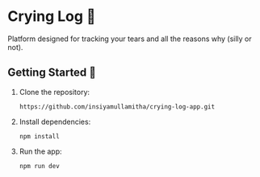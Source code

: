 # Crying Log 🥹

Platform designed for tracking your tears and all the reasons why (silly or not).

## Getting Started 🚀

1. Clone the repository:

   ```
   https://github.com/insiyamullamitha/crying-log-app.git
   ```

2. Install dependencies:

   ```
   npm install
   ```

3. Run the app:

   ```
   npm run dev
   ```
